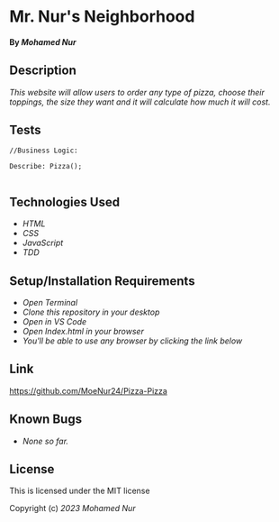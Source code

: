 # Mr. Nur's Neighborhood

#### By _**Mohamed Nur**_

## Description

_This website will allow users to order any type of pizza, choose their toppings, the size they want and it will calculate how much it will cost._

## Tests

```
//Business Logic:

Describe: Pizza();


```

## Technologies Used
* _HTML_
* _CSS_
* _JavaScript_
* _TDD_

## Setup/Installation Requirements
* _Open Terminal_
* _Clone this repository in your desktop_
* _Open in VS Code_
* _Open Index.html in your browser_
* _You'll be able to use any browser by clicking the link below_

## Link

https://github.com/MoeNur24/Pizza-Pizza

## Known Bugs

* _None so far._

## License

This is licensed under the MIT license 

Copyright (c) _2023_ _Mohamed Nur_